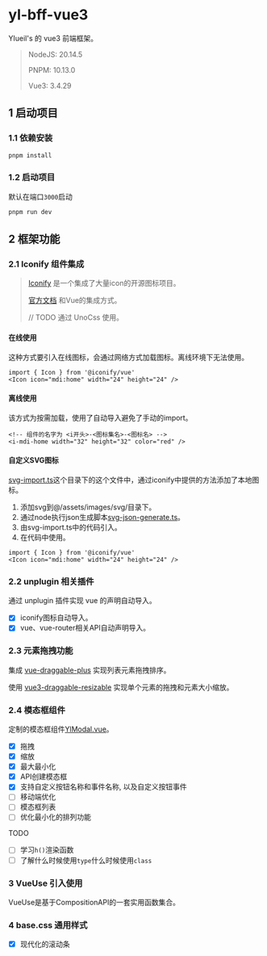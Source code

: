 # yl-bff-vue3
YIueil's 的 vue3 前端框架。

> NodeJS: 20.14.5
> 
> PNPM: 10.13.0
> 
> Vue3: 3.4.29

## 1 启动项目
### 1.1 依赖安装
```bash
pnpm install
```

### 1.2 启动项目
默认在端口`3000`启动
```bash
pnpm run dev
```

## 2 框架功能
### 2.1 Iconify 组件集成
> [Iconify](https://icon-sets.iconify.design) 是一个集成了大量icon的开源图标项目。
>
> [官方文档](https://iconify.design/docs/icon-components/vue/) 和Vue的集成方式。
> 
> // TODO 通过 UnoCss 使用。

#### 在线使用
这种方式要引入在线图标，会通过网络方式加载图标。离线环境下无法使用。
```vue
import { Icon } from '@iconify/vue'
<Icon icon="mdi:home" width="24" height="24" />
```

#### 离线使用
该方式为按需加载，使用了自动导入避免了手动的import。
```vue
<!-- 组件的名字为 <i开头>-<图标集名>-<图标名> -->
<i-mdi-home width="32" height="32" color="red" />
```

#### 自定义SVG图标
[svg-import.ts](src/core/svg-import.ts)这个目录下的这个文件中，通过iconify中提供的方法添加了本地图标。
1. 添加svg到@/assets/images/svg/目录下。
2. 通过node执行json生成脚本[svg-json-generate.ts](src/scripts/svg-json-generate.ts)。
3. 由svg-import.ts中的代码引入。
4. 在代码中使用。
```vue
import { Icon } from '@iconify/vue'
<Icon icon="mdi:home" width="24" height="24" /> 
```

### 2.2 unplugin 相关插件
通过 unplugin 插件实现 vue 的声明自动导入。
- [x] iconify图标自动导入。
- [x] vue、vue-router相关API自动声明导入。

### 2.3 元素拖拽功能
集成 [vue-draggable-plus](https://vue-draggable-plus.pages.dev) 实现列表元素拖拽排序。

使用 [vue3-draggable-resizable](https://github.com/a7650/vue3-draggable-resizable/blob/main/docs/document_zh.md) 实现单个元素的拖拽和元素大小缩放。

### 2.4 模态框组件
定制的模态框组件[YlModal.vue](src/components/YlModal.vue)。
- [x] 拖拽
- [x] 缩放
- [x] 最大最小化
- [x] API创建模态框
- [x] 支持自定义按钮名称和事件名称, 以及自定义按钮事件
- [ ] 移动端优化
- [ ] 模态框列表
- [ ] 优化最小化的排列功能

TODO
- [ ] 学习`h()`渲染函数
- [ ] 了解什么时候使用`type`什么时候使用`class`

### 3 VueUse 引入使用
VueUse是基于CompositionAPI的一套实用函数集合。

### 4 base.css 通用样式
- [x] 现代化的滚动条
